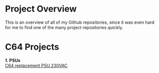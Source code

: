 # Project Overview
This is an overview of all of my Github repositories, since it was even hard for me to find one of the many project repositories quickly.

# C64 Projects
<b>1. PSUs</b><br>
<a href="https://github.com/svenpetersen1965/C64-replacement-PSU-230VAC-">C64 replacement PSU 230VAC</a><br>

